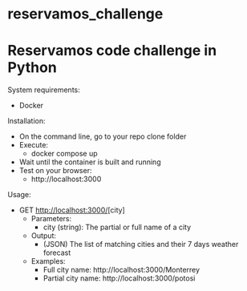 # reservamos_challenge
Reservamos code challenge in Python
=================================================================================

System requirements:
- Docker

Installation:
- On the command line, go to your repo clone folder
- Execute: 
  - docker compose up 
- Wait until the container is built and running
- Test on your browser:
  - http://localhost:3000

Usage:
- GET [http://localhost:3000/](http://localhost:3000/`)[city]
  - Parameters:
    - city (string): The partial or full name of a city
  - Output:
    - (JSON) The list of matching cities and their 7 days weather forecast
  - Examples:
    - Full city name: http://localhost:3000/Monterrey 
    - Partial city name: http://localhost:3000/potosi
